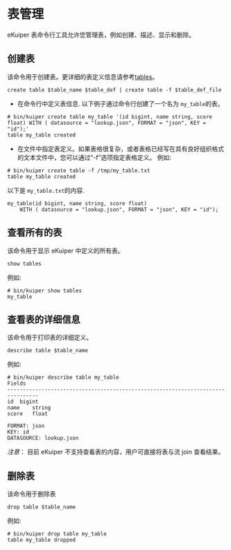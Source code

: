 # 表管理
eKuiper 表命令行工具允许您管理表，例如创建、描述、显示和删除。

## 创建表
该命令用于创建表。更详细的表定义信息请参考[tables](../../sqls/tables.md)。
```shell
create table $table_name $table_def | create table -f $table_def_file
```

- 在命令行中定义表信息.
  以下例子通过命令行创建了一个名为 ``my_table``的表。
```shell
# bin/kuiper create table my_table '(id bigint, name string, score float) WITH ( datasource = "lookup.json", FORMAT = "json", KEY = "id");'
table my_table created
```


- 在文件中指定表定义。如果表格很复杂，或者表格已经写在具有良好组织格式的文本文件中，您可以通过“-f”选项指定表格定义。
  例如:
```shell
# bin/kuiper create table -f /tmp/my_table.txt
table my_table created
```

  以下是 ``my_table.txt``的内容.
```
my_table(id bigint, name string, score float)
    WITH ( datasource = "lookup.json", FORMAT = "json", KEY = "id");
```

## 查看所有的表 
该命令用于显示 eKuiper 中定义的所有表。
```shell
show tables
```

例如:
```shell
# bin/kuiper show tables
my_table
```

## 查看表的详细信息

该命令用于打印表的详细定义。
```shell
describe table $table_name
```

例如:
```shell
# bin/kuiper describe table my_table
Fields
--------------------------------------------------------------------------------
id	bigint
name	string
score	float

FORMAT: json
KEY: id
DATASOURCE: lookup.json
```

*注意*： 目前 eKuiper 不支持查看表的内容，用户可直接将表与流 join 查看结果。

## 删除表

该命令用于删除表
```shell
drop table $table_name
```

例如:
```shell
# bin/kuiper drop table my_table
table my_table dropped
```